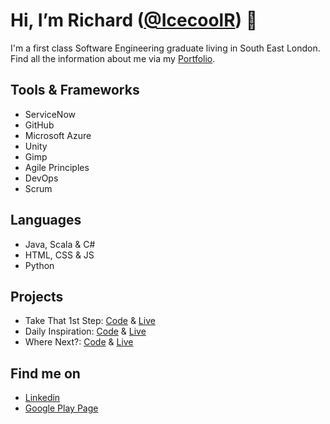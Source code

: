 # Hi, I’m Richard ([@IcecoolR](https://github.com/IcecoolR)) 👋

I'm a first class Software Engineering graduate living in South East London. Find all the information about me via my [Portfolio](https://icecoolr.github.io/Portfolio/).

## Tools & Frameworks
- ServiceNow
- GitHub
- Microsoft Azure
- Unity 
- Gimp
- Agile Principles
- DevOps
- Scrum

## Languages
- Java, Scala & C#
- HTML, CSS & JS
- Python

## Projects
- Take That 1st Step: [Code](https://github.com/IcecoolR/Take-That-1st-Step) & [Live](https://play.google.com/store/apps/details?id=com.RichardWoolley.TakeThat1stStep)
- Daily Inspiration: [Code](https://github.com/IcecoolR/Daily-Quotes) & [Live](https://icecoolr.github.io/Daily-Quotes/)
- Where Next?: [Code](https://github.com/IcecoolR/Daily-Quotes) & [Live](https://icecoolr.github.io/Where-Next/)

## Find me on
- [Linkedin](https://www.linkedin.com/in/richard-woolley-63a3311b2/)
- [Google Play Page](https://play.google.com/store/apps/dev?id=8741244617346173713)


<!---
IcecoolR/IcecoolR is a ✨ special ✨ repository because its `README.md` (this file) appears on your GitHub profile.
You can click the Preview link to take a look at your changes.
--->
